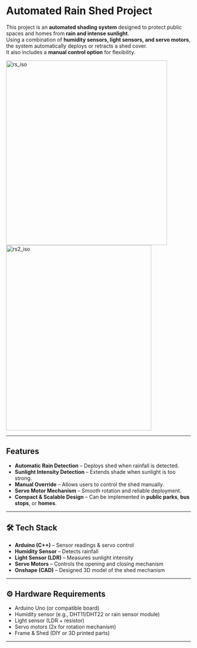 #  Automated Rain Shed Project

This project is an **automated shading system** designed to protect public spaces and homes from **rain and intense sunlight**.  
Using a combination of **humidity sensors, light sensors, and servo motors**, the system automatically deploys or retracts a shed cover.  
It also includes a **manual control option** for flexibility.

<img width="439" height="502" alt="rs_iso" src="https://github.com/user-attachments/assets/7c98dfa3-6ee8-42f0-8836-649f5ed6732a" />











<img width="396" height="504" alt="rs2_iso" src="https://github.com/user-attachments/assets/48f9b4b0-a73f-4e62-8ed2-c9d7e7285529" />

---

##  Features
- **Automatic Rain Detection** – Deploys shed when rainfall is detected.  
- **Sunlight Intensity Detection** – Extends shade when sunlight is too strong.  
- **Manual Override** – Allows users to control the shed manually.  
- **Servo Motor Mechanism** – Smooth rotation and reliable deployment.  
- **Compact & Scalable Design** – Can be implemented in **public parks**, **bus stops**, or **homes**.  

---

## 🛠️ Tech Stack
- **Arduino (C++)** – Sensor readings & servo control  
- **Humidity Sensor** – Detects rainfall  
- **Light Sensor (LDR)** – Measures sunlight intensity  
- **Servo Motors** – Controls the opening and closing mechanism  
- **Onshape (CAD)** – Designed 3D model of the shed mechanism  

---

## ⚙️ Hardware Requirements
- Arduino Uno (or compatible board)  
- Humidity sensor (e.g., DHT11/DHT22 or rain sensor module)  
- Light sensor (LDR + resistor)  
- Servo motors (2x for rotation mechanism)  
- Frame & Shed (DIY or 3D printed parts)  

---
